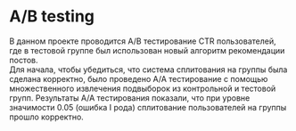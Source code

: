 # A/B testing 
В данном проекте проводится A/B тестирование CTR пользователей, где в тестовой группе был использован новый алгоритм рекомендации постов.\
Для начала, чтобы убедиться, что система сплитования на группы была сделана корректно, было проведено A/A тестирование с помощью множественного извлечения подвыборок из контрольной и тестовой групп. Результаты A/A тестирования показали, что при уровне значимости 0.05 (ошибка I рода) сплитование пользователей на группы прошло корректно. 
